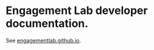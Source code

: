 # Engagement Lab developer documentation.
See [engagementlab.github.io](https://engagementlab.github.io).